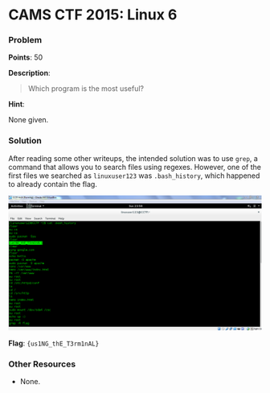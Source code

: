# CAMS CTF 2015: Linux 6

### Problem

**Points**: 50

**Description**: 

> Which program is the most useful?

**Hint**: 

None given.

### Solution

After reading some other writeups, the intended solution was to use `grep`, a command that allows you to search files using regexes. However, one of the first files we searched as `linuxuser123` was `.bash_history`, which happened to already contain the flag.

![](terminal.png)

**Flag**: `{us1NG_thE_T3rm1nAL}`

### Other Resources

* None.
